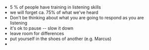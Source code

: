 - 5 % of people have training in listening skills
- we will forget ca. 75% of what we've heard
- Don't be thinking about what you are going to respond as you are listening
- it's ok to pause -- slow it down
- leave room for differences
- put yourself in the shoes of another (e.g. Marcus)
-